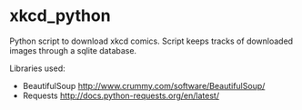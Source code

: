 # xkcd_python
Python script to download xkcd comics. Script keeps tracks of downloaded images through a sqlite database.

Libraries used:
- BeautifulSoup http://www.crummy.com/software/BeautifulSoup/
- Requests http://docs.python-requests.org/en/latest/
